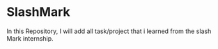 # SlashMark
In this Repository, I will add all task/project that i learned from the slash Mark internship.
